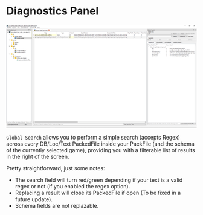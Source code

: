 # Diagnostics Panel

![Gonna search you around the globe, with a satelite and infrared to see you move through the night...](./images/image15.png)

`Global Search` allows you to perform a simple search (accepts Regex) across every DB/Loc/Text PackedFile inside your PackFile (and the schema of the currently selected game), providing you with a filterable list of results in the right of the screen.

Pretty straightforward, just some notes:
- The search field will turn red/green depending if your text is a valid regex or not (if you enabled the regex option).
- Replacing a result will close its PackedFile if open (To be fixed in a future update).
- Schema fields are not replazable.
